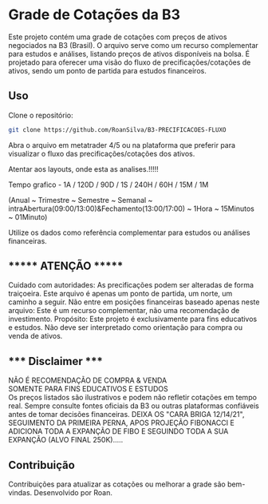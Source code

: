 # Grade de Cotações da B3

Este projeto contém uma grade de cotações com preços de ativos negociados na B3 (Brasil). O arquivo serve como um recurso complementar para estudos e análises, listando preços de ativos disponíveis na bolsa. É projetado para oferecer uma visão do fluxo de precificações/cotações de ativos, sendo um ponto de partida para estudos financeiros.

## Uso

Clone o repositório:
```bash
git clone https://github.com/RoanSilva/B3-PRECIFICACOES-FLUXO
```



Abra o arquivo em metatrader 4/5 ou na plataforma que preferir para visualizar o fluxo das precificações/cotações dos ativos. 

Atentar aos layouts, onde esta as analises.!!!!!

Tempo grafico - 1A / 120D / 90D / 1S / 240H / 60H / 15M / 1M

(Anual ~ Trimestre ~ Semestre ~ Semanal ~ intraAbertura(09:00/13:00)&Fechamento(13:00/17:00) ~ 1Hora ~ 15Minutos ~ 01Minuto)

Utilize os dados como referência complementar para estudos ou análises financeiras.


## ***** ATENÇÃO *****

Cuidado com autoridades: As precificações podem ser alteradas de forma traiçoeira. Este arquivo é apenas um ponto de partida, um norte, um caminho a seguir. Não entre em posições financeiras baseado apenas neste arquivo: Este é um recurso complementar, não uma recomendação de investimento. Propósito: Este projeto é exclusivamente para fins educativos e estudos. Não deve ser interpretado como orientação para compra ou venda de ativos.


## *** Disclaimer ***

NÃO É RECOMENDAÇÃO DE COMPRA & VENDA  
SOMENTE PARA FINS EDUCATIVOS E ESTUDOS  
Os preços listados são ilustrativos e podem não refletir cotações em tempo real. Sempre consulte fontes oficiais da B3 ou outras plataformas confiáveis antes de tomar decisões financeiras. DEIXA OS "CARA BRIGA 12/14/21", SEGUIMENTO DA PRIMEIRA PERNA, APOS PROJEÇÃO FIBONACCI E ADICIONA TODA A EXPANÇÃO DE FIBO E SEGUINDO TODA A SUA EXPANÇÃO (ALVO FINAL 250K).....


## Contribuição

Contribuições para atualizar as cotações ou melhorar a grade são bem-vindas. Desenvolvido por Roan.
